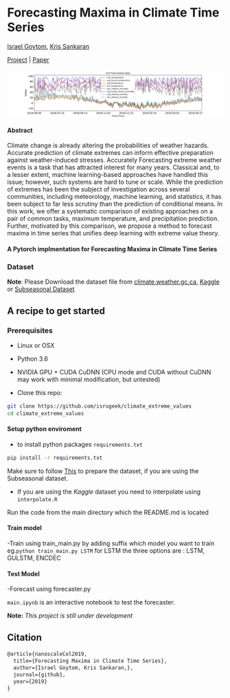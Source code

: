 
# Forecasting Maxima in Climate Time Series
 [Israel Goytom](http://isrugeek.github.io), [Kris Sankaran](http://krisrs1128.github.io/personal-site)

 
[Project](https://github.com/isrugeek/climate_extreme_values) | [Paper](.)


<!-- ![alt results gulstm ](git_figures/gtvspr.png) -->

![alt data from a](git_figures/full_mult.png)

#### Abstract
Climate change is already altering the probabilities of weather hazards. Accurate prediction of climate extremes can inform effective preparation against weather-induced stresses. Accurately Forecasting extreme weather events is a task that has attracted interest for many years. Classical and, to a lesser extent, machine learning-based approaches have handled this issue; however, such systems are hard to tune or scale. While the prediction of extremes has been the subject of investigation across several communities, including meteorology, machine learning, and statistics, it has been subject to far less scrutiny than the prediction of conditional means. In this work, we offer a systematic comparison of existing approaches on a pair of common tasks, maximum temperature, and precipitation prediction. Further, motivated by this comparison, we propose a method to forecast maxima in time series that unifies deep learning with extreme value theory.

#### A Pytorch implmentation for Forecasting Maxima in Climate Time Series
<!-- Hyperparameters 


|   `batch_size` \ `param_2`|**a**| **b**| **c**|
| ----------- |:------:| -----:|  -----:|
| **a** | - | - | -|
| **b** | - | - | - | -->

### Dataset
**Note**: Please Download the dataset file from [climate.weather.gc.ca](climate.weather.gc.ca), [Kaggle](https://kaggle.com/c/short-term-load-forecasting-challenge/data) or 
          [Subseasonal Dataset](https://dataverse.harvard.edu/dataset.xhtml?persistentId=doi:10.7910/DVN/IHBANG)



## A recipe to get started

### Prerequisites
- Linux or OSX
- Python 3.6
- NVIDIA GPU + CUDA CuDNN (CPU mode and CUDA without CuDNN may work with minimal modification, but untested)

- Clone this repo:
```bash
git clone https://github.com/isrugeek/climate_extreme_values
cd climate_extreme_values
```


#### Setup python enviroment 
- to install python packages `requirements.txt`

```bash
pip install -r requirements.txt
```


Make sure to follow [This](https://github.com/paulo-o/forecast_rodeo)  to prepare the dataset, if you are using the Subseasonal dataset.

- If you are using the *Kaggle* dataset you need to interpolate using `interpolate.R`

Run the code from the main directory which the README.md is located

#### Train model

-Train using train_main.py by adding suffix which model you want to train eg.`python train_main.py LSTM` for LSTM the three options are : LSTM, GULSTM, ENCDEC

#### Test Model
-Forecast using forecaster.py 

`main.ipynb` is an interactive notebook to test the forecaster.


 **Note:** *This project is still under development*

 ## Citation

```
@article{nanoscaleCol2019,
  title={Forecasting Maxima in Climate Time Series},
  author={Israel Goytom, Kris Sankaran,},
  journal={github},
  year={2019}
}
```